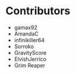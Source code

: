 Contributors
====

- gamax92
- AmandaC
- infinikiller64
- Sorroko
- GravityScore
- ElvishJerrico
- Grim Reaper
